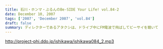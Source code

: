 ```yaml
---
title: 石川・ホンマ・ぶるんのBe-SIDE Your Life! vol.84-2
date: December 10, 2007
tags: ['2007', 'December 2007', 'vol.84']
draft: false
summary: ディレクターであるアタクシは、ドライブ中にFM電波で飛ばしてビーサイを聴いている！（たまにね）そうそう、海外で、聴いている人からのメールをたくさんいただいていますが、もちろん日本国内でもオトモダチを増やしたいので、どんどんリコメンドしてくださいね。NAMAE
---
```


http://project-phi.ddo.jp/ishikawa/ishikawa084_2.mp3